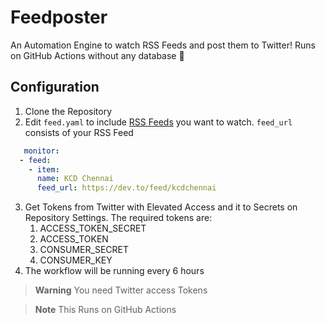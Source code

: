 # Feedposter

An Automation Engine to watch RSS Feeds and post them to Twitter! Runs on GitHub Actions without any database 🎯



## Configuration
1. Clone the Repository 
2. Edit `feed.yaml` to include [RSS Feeds](https://www.techopedia.com/definition/24756/rss-feed) you want to watch. `feed_url` consists of your RSS Feed
```yaml
   monitor:
  - feed:
    - item:
      name: KCD Chennai
      feed_url: https://dev.to/feed/kcdchennai
```
3. Get Tokens from Twitter with Elevated Access and it to Secrets on Repository Settings. The required tokens are:
    1. ACCESS_TOKEN_SECRET 
    2. ACCESS_TOKEN 
    3. CONSUMER_SECRET 
    4. CONSUMER_KEY 
4. The workflow will be running every 6 hours 






> **Warning**
> You need Twitter access Tokens

> **Note**
> This Runs on GitHub Actions
